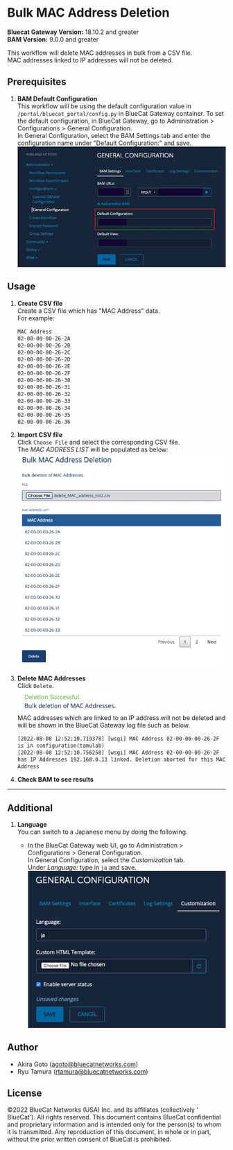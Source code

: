 # Bulk MAC Address Deletion

**Bluecat Gateway Version:** 18.10.2 and greater  
**BAM Version:** 9.0.0 and greater

This workflow will delete MAC addresses in bulk from a CSV file.  
MAC addresses linked to IP addresses will not be deleted.

## Prerequisites

1. **BAM Default Configuration**  
   This workflow will be using the default configuration value in `/portal/bluecat_portal/config.py` in BlueCat Gateway container. To set the default configuration, in BlueCat Gateway, go to Administration > Configurations > General Configuration.  
   In General Configuration, select the BAM Settings tab and enter the configuration name under "Default Configuration:" and save.  
   ![screenshot](img/BAM_default_settings.jpg?raw=true 'BAM_default_settings')

## Usage

1. **Create CSV file**  
   Create a CSV file which has "MAC Address" data.  
   For example:

   ```csv
   MAC Address
   02-00-00-00-26-2A
   02-00-00-00-26-2B
   02-00-00-00-26-2C
   02-00-00-00-26-2D
   02-00-00-00-26-2E
   02-00-00-00-26-2F
   02-00-00-00-26-30
   02-00-00-00-26-31
   02-00-00-00-26-32
   02-00-00-00-26-33
   02-00-00-00-26-34
   02-00-00-00-26-35
   02-00-00-00-26-36
   ```

2. **Import CSV file**  
   Click `Choose File` and select the corresponding CSV file.  
   The _MAC ADDRESS LIST_ will be populated as below:  
   ![screenshot](img/bulk_delete_mac1.jpg 'Bulk_DHCP1')

3. **Delete MAC Addresses**  
   Click `Delete`.  
   ![screenshot](img/bulk_delete_mac2.jpg 'Bulk_DHCP2')  
   MAC addresses which are linked to an IP address will not be deleted and will be shown in the BlueCat Gateway log file such as below.

   ```
   [2022-08-08 12:52:10.719378] [wsgi] MAC Address 02-00-00-00-26-2F is in configuration(tamulab)
   [2022-08-08 12:52:10.756258] [wsgi] MAC Address 02-00-00-00-26-2F has IP Addresses 192.168.0.11 linked. Deletion aborted for this MAC Address
   ```

4. **Check BAM to see results**

---

## Additional

1. **Language**  
   You can switch to a Japanese menu by doing the following.

   - In the BlueCat Gateway web UI, go to Administration > Configurations > General Configuration.  
     In General Configuration, select the _Customization_ tab.  
     Under _Language:_ type in `ja` and save.  
     ![screenshot](img/langauge_ja.jpg?raw=true 'langauge_ja')

## Author

- Akira Goto (agoto@bluecatnetworks.com)
- Ryu Tamura (rtamura@bluecatnetworks.com)

## License

©2022 BlueCat Networks (USA) Inc. and its affiliates (collectively ‘ BlueCat’). All rights reserved. This document contains BlueCat confidential and proprietary information and is intended only for the person(s) to whom it is transmitted. Any reproduction of this document, in whole or in part, without the prior written consent of BlueCat is prohibited.
